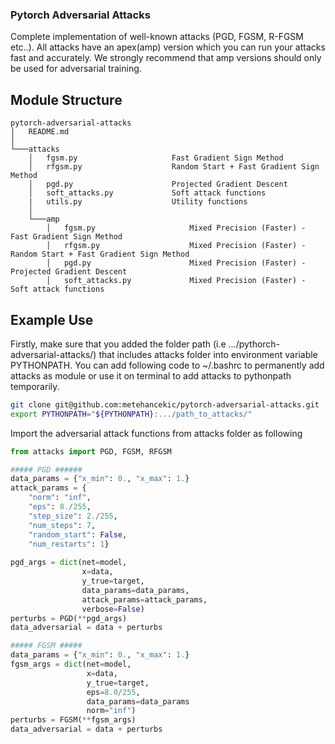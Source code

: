 ### Pytorch Adversarial Attacks #

Complete implementation of well-known attacks (PGD, FGSM, R-FGSM etc..). All attacks have an apex(amp) version which you can run your attacks fast and accurately. We strongly recommend that amp versions should only be used for adversarial training. 


## Module Structure #

```
pytorch-adversarial-attacks
│   README.md
│
└───attacks
    │   fgsm.py                     Fast Gradient Sign Method
    │   rfgsm.py                    Random Start + Fast Gradient Sign Method
    │   pgd.py                      Projected Gradient Descent
    │   soft_attacks.py             Soft attack functions
    |   utils.py                    Utility functions
    │ 
    └───amp
        │   fgsm.py                     Mixed Precision (Faster) - Fast Gradient Sign Method
        │   rfgsm.py                    Mixed Precision (Faster) - Random Start + Fast Gradient Sign Method
        │   pgd.py                      Mixed Precision (Faster) - Projected Gradient Descent
        │   soft_attacks.py             Mixed Precision (Faster) - Soft attack functions
```
## Example Use #

Firstly, make sure that you added the folder path (i.e .../pythorch-adversarial-attacks/) that includes attacks folder into environment variable PYTHONPATH. You can add following code to ~/.bashrc to permanently add attacks as module or use it on terminal to add attacks to pythonpath temporarily.
```bash
git clone git@github.com:metehancekic/pytorch-adversarial-attacks.git
export PYTHONPATH="${PYTHONPATH}:.../path_to_attacks/"
```
Import the adversarial attack functions from attacks folder as following

```python
from attacks import PGD, FGSM, RFGSM

##### PGD ######
data_params = {"x_min": 0., "x_max": 1.}
attack_params = {
    "norm": "inf",
    "eps": 8./255,
    "step_size": 2./255,
    "num_steps": 7,
    "random_start": False,
    "num_restarts": 1}
    
pgd_args = dict(net=model,
                x=data,
                y_true=target,
                data_params=data_params,
                attack_params=attack_params,
                verbose=False)               
perturbs = PGD(**pgd_args)
data_adversarial = data + perturbs

##### FGSM #####
data_params = {"x_min": 0., "x_max": 1.}
fgsm_args = dict(net=model,
                 x=data,
                 y_true=target,
                 eps=8.0/255,
                 data_params=data_params
                 norm="inf")
perturbs = FGSM(**fgsm_args)
data_adversarial = data + perturbs
```
